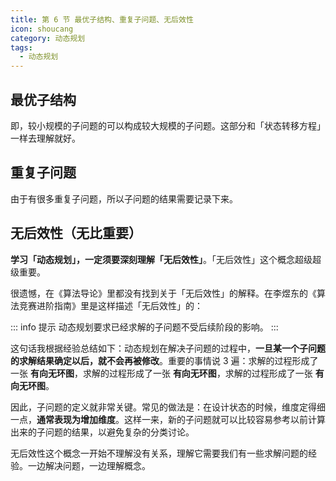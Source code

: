 ```yaml
---
title: 第 6 节 最优子结构、重复子问题、无后效性
icon: shoucang
category: 动态规划
tags:
  - 动态规划
---
```


## 最优子结构

即，较小规模的子问题的可以构成较大规模的子问题。这部分和「状态转移方程」一样去理解就好。

## 重复子问题

由于有很多重复子问题，所以子问题的结果需要记录下来。

## 无后效性（无比重要）

**学习「动态规划」，一定须要深刻理解「无后效性」**。「无后效性」这个概念超级超级重要。

很遗憾，在《算法导论》里都没有找到关于「无后效性」的解释。在李煜东的《算法竞赛进阶指南》里是这样描述「无后效性」的：

::: info 提示
动态规划要求已经求解的子问题不受后续阶段的影响。
:::

这句话我根据经验总结如下：动态规划在解决子问题的过程中，**一旦某一个子问题的求解结果确定以后，就不会再被修改**。重要的事情说 3 遍：求解的过程形成了一张 **有向无环图**，求解的过程形成了一张 **有向无环图**，求解的过程形成了一张 **有向无环图**。

因此，子问题的定义就非常关键。常见的做法是：在设计状态的时候，维度定得细一点，**通常表现为增加维度**。这样一来，新的子问题就可以比较容易参考以前计算出来的子问题的结果，以避免复杂的分类讨论。

无后效性这个概念一开始不理解没有关系，理解它需要我们有一些求解问题的经验。一边解决问题，一边理解概念。
